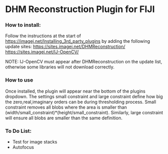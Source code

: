 # DHM Reconstruction Plugin for FIJI

### How to install:

Follow the instructions at the start of https://imagej.net/Installing_3rd_party_plugins by adding the following update sites:
https://sites.imagej.net/DHMReconstruction/
https://sites.imagej.net/IJ-OpenCV/

NOTE: IJ-OpenCV must appear after DHMReconstruction on the update list, otherwise some libraries will not download correctly. 

### How to use

Once installed, the plugin will appear near the bottom of the plugins dropdown. The settings small constraint and large constraint define how big the zero,real,imaginary orders can be during thresholding process. Small constraint removes all blobs where the area is smaller than (width/small_constraint)*(height/small_constraint). Similarly, large constraint will ensure all blobs are smaller than the same definition. 

### To Do List:

* Test for image stacks
* Autofocus